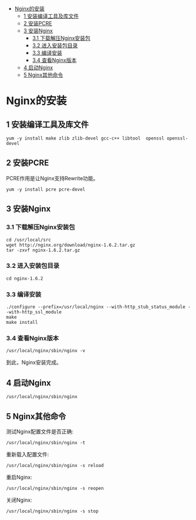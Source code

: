 - [Nginx的安装](#Nginx的安装)  
    - [1 安装编译工具及库文件](#1-安装编译工具及库文件)  
    - [2 安装PCRE](#2-安装PCRE)  
    - [3 安装Nginx](#3-安装Nginx)  
        - [3.1 下载解压Nginx安装包](#31-下载解压Nginx安装包)  
        - [3.2 进入安装包目录](#32-进入安装包目录)  
        - [3.3 编译安装](#33-编译安装)  
        - [3.4 查看Nginx版本](#34-查看Nginx版本)    
    - [4 启动Nginx](#4-启动Nginx)  
    - [5 Nginx其他命令](#5-Nginx其他命令)  

# Nginx的安装  
## 1 安装编译工具及库文件  
```
yum -y install make zlib zlib-devel gcc-c++ libtool  openssl openssl-devel
```

## 2 安装PCRE
PCRE作用是让Nginx支持Rewrite功能。  
```
yum -y install pcre pcre-devel
```

## 3 安装Nginx

### 3.1 下载解压Nginx安装包
```
cd /usr/local/src
wget http://nginx.org/download/nginx-1.6.2.tar.gz
tar -zxvf nginx-1.6.2.tar.gz
```

### 3.2 进入安装包目录
```
cd nginx-1.6.2
```

### 3.3 编译安装
```
./configure --prefix=/usr/local/nginx --with-http_stub_status_module --with-http_ssl_module
make
make install
```

### 3.4 查看Nginx版本
```
/usr/local/nginx/sbin/nginx -v
```

到此，Nginx安装完成。

## 4 启动Nginx
```
/usr/local/nginx/sbin/nginx
```

## 5 Nginx其他命令  
测试Nginx配置文件是否正确:  
```
/usr/local/nginx/sbin/nginx -t
```
重新载入配置文件:  
```
/usr/local/nginx/sbin/nginx -s reload  
```

重启Nginx:  
```
/usr/local/nginx/sbin/nginx -s reopen
```

关闭Nginx:  
```
/usr/local/nginx/sbin/nginx -s stop
```
